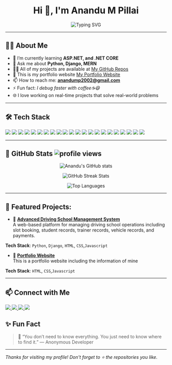 <!-- Profile README for GitHub -->

<h1 align="center">Hi 👋, I'm Anandu M Pillai</h1>
<p align="center">
  <img src="https://readme-typing-svg.herokuapp.com?font=Fira+Code&size=24&duration=3000&pause=1000&center=true&vCenter=true&width=435&lines=Tech+Enthusiast;Full+Stack+Django+Developer;MERN+Stack+Developer;Frontend+Developer;Backend+Developer;Web+Designing" alt="Typing SVG" />
</p>

---

## 🧑‍💻 About Me

- 🌱 I’m currently learning **ASP.NET, and .NET CORE**
- 💬 Ask me about **Python, Django, MERN**
- 👨‍💻 All of my projects are available at [My GitHub Repos](https://github.com/anandump2002?tab=repositories)
- 📌 This is my portfolio website [My Portfolio Website](https://anandump2002.github.io/Portfolio/)
- 📫 How to reach me: **anandump2002@gmail.com**  
- ⚡ Fun fact: *I debug faster with coffee☕😄*
- 🌐 I love working on real-time projects that solve real-world problems
---

## 🛠️ Tech Stack

<p align="left">
  <!-- Programming Languages -->
  <img src="https://img.shields.io/badge/Python-3776AB?style=for-the-badge&logo=python&logoColor=white"/>
  <img src="https://img.shields.io/badge/C%23-239120?style=for-the-badge&logo=c-sharp&logoColor=white"/>
  <img src="https://img.shields.io/badge/PHP-777BB4?style=for-the-badge&logo=php&logoColor=white"/>
  <img src="https://img.shields.io/badge/HTML5-E34F26?style=for-the-badge&logo=html5&logoColor=white"/>
  <img src="https://img.shields.io/badge/CSS3-1572B6?style=for-the-badge&logo=css3&logoColor=white"/>
  <img src="https://img.shields.io/badge/JavaScript-F7DF1E?style=for-the-badge&logo=javascript&logoColor=black"/>
  <img src="https://img.shields.io/badge/Express.js-000000?style=for-the-badge&logo=express&logoColor=white"/>
  <img src="https://img.shields.io/badge/Node.js-339933?style=for-the-badge&logo=node.js&logoColor=white"/>
  <img src="https://img.shields.io/badge/Next.js-000000?style=for-the-badge&logo=next.js&logoColor=white"/>


  <!-- Frameworks -->
  <img src="https://img.shields.io/badge/Django-092E20?style=for-the-badge&logo=django&logoColor=white"/>
  <img src="https://img.shields.io/badge/ASP.NET-512BD4?style=for-the-badge&logo=dotnet&logoColor=white"/>
  <img src="https://img.shields.io/badge/Bootstrap-7952B3?style=for-the-badge&logo=bootstrap&logoColor=white"/>
  <img src="https://img.shields.io/badge/Tailwind_CSS-06B6D4?style=for-the-badge&logo=tailwind-css&logoColor=white"/>
  <img src="https://img.shields.io/badge/Angular-DD0031?style=for-the-badge&logo=angular&logoColor=white"/>
  <img src="https://img.shields.io/badge/React-61DAFB?style=for-the-badge&logo=react&logoColor=black"/>
  
  <!-- Databases -->
  <img src="https://img.shields.io/badge/MySQL-4479A1?style=for-the-badge&logo=mysql&logoColor=white"/>
  <img src="https://img.shields.io/badge/SQLite-003B57?style=for-the-badge&logo=sqlite&logoColor=white"/>
  <img src="https://img.shields.io/badge/MongoDB-47A248?style=for-the-badge&logo=mongodb&logoColor=white"/>

  <!-- Tools -->
  <img src="https://img.shields.io/badge/Git-F05032?style=for-the-badge&logo=git&logoColor=white"/>
    <img src="https://img.shields.io/badge/GitHub-181717?style=for-the-badge&logo=github&logoColor=white"/>
  <img src="https://img.shields.io/badge/Postman-FF6C37?style=for-the-badge&logo=postman&logoColor=white"/>
  <img src="https://img.shields.io/badge/VSCode-007ACC?style=for-the-badge&logo=visual-studio-code&logoColor=white"/>

</p>

---
## 🚀 GitHub Stats  <img src="https://komarev.com/ghpvc/?username=anandump2002&label=Visitors&color=0e75b6&style=flat" alt="profile views"/>

<p align="center">
  <img src="https://github-readme-stats.vercel.app/api?username=anandump2002&show_icons=true&theme=tokyonight" alt="Anandu's GitHub stats" />
</p>

<p align="center">
  <img src="https://github-readme-streak-stats.herokuapp.com/?user=anandump2002&theme=tokyonight" alt="GitHub Streak Stats"/>
</p>

<p align="center">
  <img src="https://github-readme-stats.vercel.app/api/top-langs/?username=anandump2002&layout=compact&theme=tokyonight" alt="Top Languages"/>
</p>
  
---

## 🚀 Featured Projects:
- 🔗 [**Advanced Driving School Management System**](https://github.com/anandump2002/Advanced_drive)  
  A web-based platform for managing driving school operations including slot booking, student records, trainer records, vehicle records, and payments.
  <p
**Tech Stack**: `Python`, `Django`, `HTML`, `CSS`,`Javascript` </p>
- 🔗 [**Portfolio Website**](https://anandump2002.github.io/Portfolio/)  
  This is a portfolio website including the information of mine
  <p>
**Tech Stack**: `HTML`, `CSS`,`Javascript`</p>

---


## 📫 Connect with Me

<p align="left">
  <a href="https://www.linkedin.com/in/anandumpillai/" target="_blank">
    <img src="https://img.shields.io/badge/LinkedIn-blue?style=for-the-badge&logo=linkedin&logoColor=white"/>
  </a>
  <a href="mailto:anandump2002@gmail.com">
    <img src="https://img.shields.io/badge/Gmail-D14836?style=for-the-badge&logo=gmail&logoColor=white"/>
  </a>
  <a href="https://github.com/anandump2002">
    <img src="https://img.shields.io/badge/GitHub-100000?style=for-the-badge&logo=github&logoColor=white"/>
  </a>
  <a href="https://anandump2002.github.io/Portfolio/" target="_blank">
    <img src="https://img.shields.io/badge/Portfolio-FF5722?style=for-the-badge&logo=web&logoColor=white"/>
  </a>
</p>


## ✨ Fun Fact

> 🌟 “You don’t need to know everything. You just need to know where to find it.” — Anonymous Developer


---

_Thanks for visiting my profile! Don't forget to ⭐️ the repositories you like._
